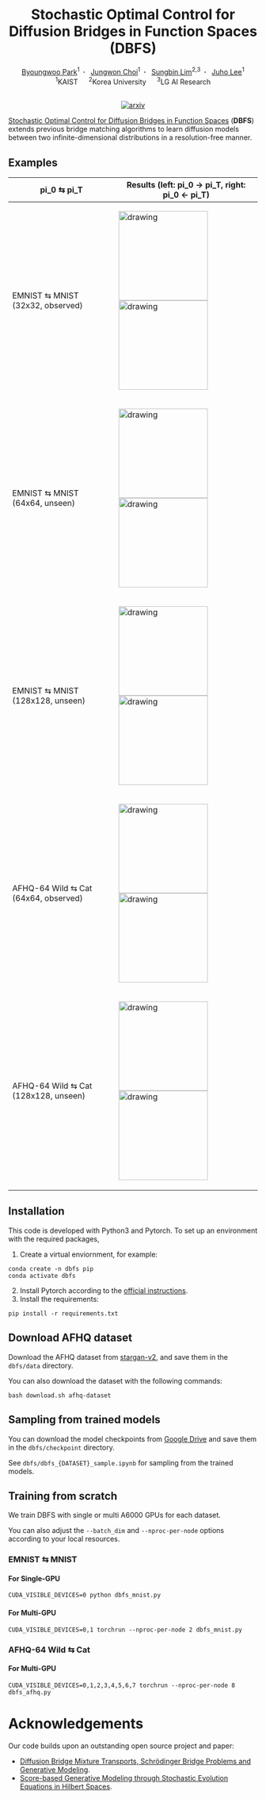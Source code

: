 <h1 align='center'>Stochastic Optimal Control for Diffusion Bridges in Function Spaces (DBFS)</h1>
<div align="center">
  <a href="https://bw-park.github.io/" target="_blank">Byoungwoo Park</a><sup>1</sup>&ensp;<b>&middot;</b>&ensp;
  <a href="https://jungwon-choi.github.io/" target="_blank">Jungwon Choi</a><sup>1</sup>&ensp;<b>&middot;</b>&ensp;
  <a href="https://www.sungbin-lim.net/" target="_blank">Sungbin Lim</a><sup>2,3</sup>&ensp;<b>&middot;</b>&ensp;
  <a href="https://juho-lee.github.io/" target="_blank">Juho Lee</a><sup>1</sup><br>
  <sup>1</sup>KAIST &emsp; <sup>2</sup>Korea University &emsp; <sup>3</sup>LG AI Research<br>
</div>
<br>
<p align="center">
  <a href="https://arxiv.org/abs/2405.20630">
    <img src="https://img.shields.io/badge/NeurIPS2024-blue" alt="arxiv">
  </a>
</p>

[Stochastic Optimal Control for Diffusion Bridges in Function Spaces](https://arxiv.org/abs/2405.20630) (**DBFS**) extends previous bridge matching algorithms to learn diffusion models between two infinite-dimensional distributions in a resolution-free manner.

## Examples
| pi_0 ⇆ pi_T | Results (left: pi_0 → pi_T, right: pi_0 ← pi_T) |
|-------------------------|-------------------------|
| EMNIST ⇆ MNIST (32x32, observed) | <p float="left"> <img src="./assets/emnist2mnist_32.gif" alt="drawing" width="180"/>  <img src="./assets/mnist2emnist_32.gif" alt="drawing" width="180"/> </p>  |
| EMNIST ⇆ MNIST (64x64, unseen) | <p float="left"> <img src="./assets/emnist2mnist_64.gif" alt="drawing" width="180"/>  <img src="./assets/mnist2emnist_64.gif" alt="drawing" width="180"/> </p>  |
| EMNIST ⇆ MNIST (128x128, unseen) | <p float="left"> <img src="./assets/emnist2mnist_128.gif" alt="drawing" width="180"/>  <img src="./assets/mnist2emnist_128.gif" alt="drawing" width="180"/> </p>  |
| AFHQ-64 Wild ⇆ Cat (64x64, observed) | <p float="left"> <img src="./assets/wild2cat_64.gif" alt="drawing" width="180"/>  <img src="./assets/cat2wild_64.gif" alt="drawing" width="180"/> </p> | 
| AFHQ-64 Wild ⇆ Cat (128x128, unseen) | <p float="left"> <img src="./assets/wild2cat_128.gif" alt="drawing" width="180"/>  <img src="./assets/cat2wild_128.gif" alt="drawing" width="180"/> </p> | 

## Installation
This code is developed with Python3 and Pytorch. To set up an environment with the required packages,

1. Create a virtual enviornment, for example:
```
conda create -n dbfs pip
conda activate dbfs
```
2. Install Pytorch according to the [official instructions](https://pytorch.org/get-started/locally/).
3. Install the requirements:
```
pip install -r requirements.txt
```

## Download AFHQ dataset
<!-- https://github.com/clovaai/stargan-v2#animal-faces-hq-dataset-afhq -->
Download the AFHQ dataset from [stargan-v2](https://github.com/clovaai/stargan-v2#animal-faces-hq-dataset-afhq), and save them in the `dbfs/data` directory.

You can also download the dataset with the following commands:
```
bash download.sh afhq-dataset
```


## Sampling from trained models
You can download the model checkpoints from [Google Drive](https://drive.google.com/drive/folders/18aX0pU2rE8bnBAT6ytAxc8yTpel2aezg?usp=drive_link) and save them in the `dbfs/checkpoint` directory.

See `dbfs/dbfs_{DATASET}_sample.ipynb` for sampling from the trained models.


## Training from scratch
We train DBFS with single or multi A6000 GPUs for each dataset.

You can also adjust the `--batch_dim` and `--nproc-per-node` options according to your local resources.

### EMNIST ⇆ MNIST
#### For Single-GPU
```
CUDA_VISIBLE_DEVICES=0 python dbfs_mnist.py
```
#### For Multi-GPU
```
CUDA_VISIBLE_DEVICES=0,1 torchrun --nproc-per-node 2 dbfs_mnist.py
```

### AFHQ-64 Wild ⇆ Cat
#### For Multi-GPU
```
CUDA_VISIBLE_DEVICES=0,1,2,3,4,5,6,7 torchrun --nproc-per-node 8 dbfs_afhq.py
```


# Acknowledgements
Our code builds upon an outstanding open source project and paper:
* [Diffusion Bridge Mixture Transports, Schrödinger Bridge Problems and Generative Modeling](https://arxiv.org/abs/2304.00917).
* [Score-based Generative Modeling through Stochastic Evolution Equations in Hilbert Spaces](https://openreview.net/pdf?id=GrElRvXnEj).